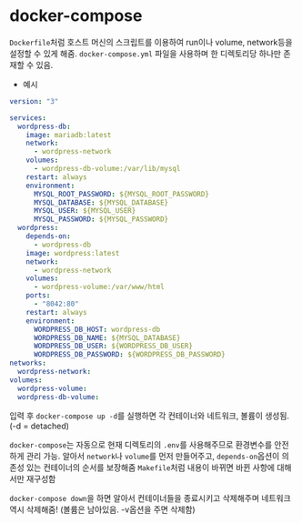 # docker-compose

`Dockerfile`처럼 호스트 머신의 스크립트를 이용하여 run이나 volume, network등을 설정할 수 있게 해줌. `docker-compose.yml` 파일을 사용하며 한 디렉토리당 하나만 존재할 수 있음.

- 예시

```yaml
version: "3"

services:
  wordpress-db:
    image: mariadb:latest
    network:
      - wordpress-network
    volumes:
      - wordpress-db-volume:/var/lib/mysql
    restart: always
    environment:
      MYSQL_ROOT_PASSWORD: ${MYSQL_ROOT_PASSWORD}
      MYSQL_DATABASE: ${MYSQL_DATABASE}
      MYSQL_USER: ${MYSQL_USER}
      MYSQL_PASSWORD: ${MYSQL_PASSWORD}
  wordpress:
    depends-on:
      - wordpress-db
    image: wordpress:latest
    network:
      - wordpress-network
    volumes:
      - wordpress-volume:/var/www/html
    ports:
      - "8042:80"
    restart: always
    environment:
      WORDPRESS_DB_HOST: wordpress-db
      WORDPRESS_DB_NAME: ${MYSQL_DATABASE}
      WORDPRESS_DB_USER: ${WORDPRESS_DB_USER}
      WORDPRESS_DB_PASSWORD: ${WORDPRESS_DB_PASSWORD}
networks:
  wordpress-network:
volumes:
  wordpress-volume:
  wordpress-db-volume:
```

입력 후 `docker-compose up -d`를 실행하면 각 컨테이너와 네트워크, 볼륨이 생성됨. (-d = detached)

`docker-compose`는 자동으로 현재 디렉토리의 `.env`를 사용해주므로 환경변수를 안전하게 관리 가능.
알아서 `network`나 `volume`를 먼저 만들어주고, `depends-on`옵션이 의존성 있는 컨테이너의 순서를 보장해줌
`Makefile`처럼 내용이 바뀌면 바뀐 사항에 대해서만 재구성함

`docker-compose down`을 하면 알아서 컨테이너들을 종료시키고 삭제해주며 네트워크 역시 삭제해줌! (볼륨은 남아있음. -v옵션을 주면 삭제함)